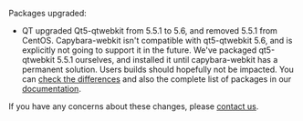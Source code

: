 Packages upgraded:

* QT upgraded Qt5-qtwebkit from 5.5.1 to 5.6, and removed 5.5.1 from CentOS. Capybara-webkit isn't compatible with qt5-qtwebkit 5.6, and is explicitly not going to support it in the future. We've packaged qt5-qtwebkit 5.5.1 ourselves, and installed it until capybara-webkit has a permanent solution. Users builds should hopefully not be impacted. You can [check the differences](https://s3.amazonaws.com/whats-new-prod/assets/packages/centos/diff-366-to-371.html) and also the complete list of packages in our [documentation](https://docs.snap-ci.com/the-ci-environment/complete-package-list/).

If you have any concerns about these changes, please [contact us](https://snap-ci.com/contact-us).
